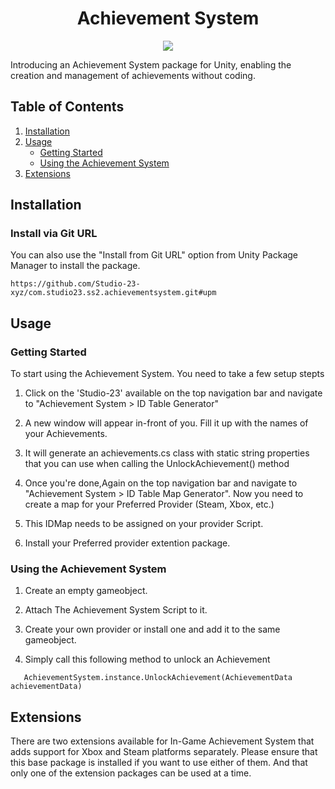 <h1 align="center">Achievement System</h1>
<p align="center">
<a href="https://openupm.com/packages/com.studio23.ss2.achievementsystem/"><img src="https://img.shields.io/npm/v/com.studio23.ss2.achievementsystem?label=openupm&amp;registry_uri=https://package.openupm.com" /></a>
</p>

Introducing an Achievement System package for Unity, enabling the creation and management of achievements without coding.

## Table of Contents

1. [Installation](#installation)
2. [Usage](#usage)
   - [Getting Started](#Getting-Started)
   - [Using the Achievement System](#Using-the-Achievement-System)
3. [Extensions](#Extensions)

## Installation

### Install via Git URL

You can also use the "Install from Git URL" option from Unity Package Manager to install the package.
```
https://github.com/Studio-23-xyz/com.studio23.ss2.achievementsystem.git#upm
```

## Usage

### Getting Started

To start using the Achievement System. You need to take a few setup stepts

1. Click on the 'Studio-23' available on the top navigation bar and navigate to "Achievement System > ID Table Generator"

2. A new window will appear in-front of you. Fill it up with the names of your Achievements.

3. It will generate an achievements.cs class with static string properties that you can use when calling the UnlockAchievement() method

4. Once you're done,Again on the top navigation bar and navigate to "Achievement System > ID Table Map Generator". Now you need to create a map for your Preferred Provider (Steam, Xbox, etc.)

5. This IDMap needs to be assigned on your provider Script.

6. Install your Preferred provider extention package.

### Using the Achievement System

1. Create an empty gameobject. 

2. Attach The Achievement System Script to it. 

3. Create your own provider or install one and add it to the same gameobject.

4. Simply call this following method to unlock an Achievement

```Csharp
   AchievementSystem.instance.UnlockAchievement(AchievementData achievementData)
```


## Extensions

There are two extensions available for In-Game Achievement System that adds support for Xbox and Steam platforms separately. Please ensure that this base package is installed if you want to use either of them. And that only one of the extension packages can be used at a time. 